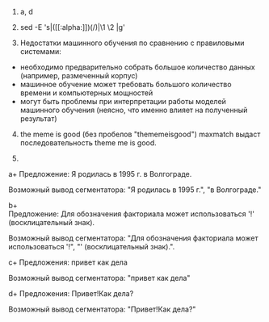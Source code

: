 1. a, d

2. sed -E 's|([[:alpha:]])(/)|\1 \2 |g'

3. Недостатки машинного обучения по сравнению с правиловыми системами:
- необходимо предварительно собрать большое количество данных (например, размеченный корпус)
- машинное обучение может требовать большого количество времени и компьютерных мощностей
- могут быть проблемы при интерпретации работы моделей машинного обучения (неясно, что именно влияет на полученный результат)

4. the meme is good (без пробелов "thememeisgood")
maxmatch выдаст последовательность theme me is good.

5.
a+ 
Предложение: Я родилась в 1995 г. в Волгограде.

Возможный вывод сегментатора: "Я родилась в 1995 г.", "в Волгограде."

b+  
Предложение: Для обозначения факториала может использоваться '!' (восклицательный знак).

Возможный вывод сегментатора: "Для обозначения факториала может использоваться '!", "' (восклицательный знак).".

c+
Предложения: привет как дела

Возможный вывод сегментатора: "привет как дела"


d+ 
Предложения: Привет!Как дела?

Возможный вывод сегментатора: "Привет!Как дела?" 


